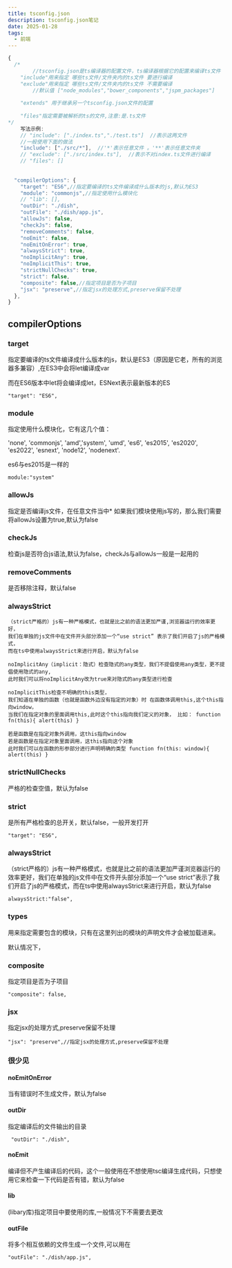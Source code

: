 ```yaml
---
title: tsconfig.json
description: tsconfig.json笔记
date: 2025-01-28
tags:
  - 前端
---
```

```ts
{
  /*
        //tsconfig.json是ts编译器的配置文件，ts编译器根据它的配置来编译ts文件
    "include"用来指定 哪些ts文件/文件夹内的ts文件 要进行编译
    "exclude"用来指定 哪些ts文件/文件夹内的ts文件 不需要编译
        //默认值 ["node_modules","bower_components","jspm_packages"]
        
    "extends" 用于继承另一个tsconfig.json文件的配置
    
    "files"指定需要被解析的ts的文件,注意:是.ts文件
*/
    写法示例:
    // "include": ["./index.ts","./test.ts"]  //表示这两文件
    //一般使用下面的做法
    "include": ["./src/*"],  //'*'表示任意文件 。'**'表示任意文件夹
    // "exclude": ["./src/index.ts"],  //表示不对index.ts文件进行编译
    // "files": []
​
 
  "compilerOptions": {
    "target": "ES6",//指定要编译的ts文件编译成什么版本的js,默认为ES3
    "module": "commonjs",//指定使用什么模块化
    // "lib": [],
    "outDir": "./dish",
    "outFile": "./dish/app.js",
    "allowJs": false,
    "checkJs": false,
    "removeComments": false,
    "noEmit": false,
    "noEmitOnError": true,
    "alwaysStrict": true,
    "noImplicitAny": true,
    "noImplicitThis": true,
    "strictNullChecks": true,
    "strict": false,
    "composite": false,//指定项目是否为子项目
    "jsx": "preserve",//指定jsx的处理方式,preserve保留不处理
  },
}
```

## compilerOptions

### target

指定要编译的ts文件编译成什么版本的js，默认是ES3（原因是它老，所有的浏览器多兼容）,在ES3中会将let编译成var

  而在ES6版本中let将会编译成let，ESNext表示最新版本的ES

```
"target": "ES6",
```

### module

指定使用什么模块化，它有这几个值：

'none', 'commonjs', 'amd','system', 'umd', 'es6', 'es2015', 'es2020', 'es2022', 'esnext', 'node12', 'nodenext'. 

es6与es2015是一样的

```
module:"system"
```

### allowJs

指定是否编译js文件，在任意文件当中* 如果我们模块使用js写的，那么我们需要将allowJs设置为true,默认为false

### checkJs

检查js是否符合js语法,默认为false，checkJs与allowJs一般是一起用的

### removeComments

是否移除注释，默认false

### alwaysStrict

```
（strict严格的）js有一种严格模式，也就是比之前的语法更加严谨,浏览器运行的效率更好，
我们在单独的js文件中在文件开头部分添加一个“use strict” 表示了我们开启了js的严格模式，
而在ts中使用alwaysStrict来进行开启，默认为false

noImplicitAny（implicit：隐式）检查隐式的any类型，我们不提倡使用any类型，更不提倡使用隐式的any,
此时我们可以将noImplicitAny改为true来对隐式的any类型进行检查

noImplicitThis检查不明确的this类型，
我们知道在单独的函数（也就是函数外边没有指定的对象）时 在函数体调用this,这个this指向window，
当我们在指定对象的里面调用this,此时这个this指向我们定义的对象， 比如： function fn(this){ alert(this) } 

若是函数是在指定对象外调用，这this指向window 
若是函数是在指定对象里面调用，这this指向这个对象 
此时我们可以在函数的形参部分进行声明明确的类型 function fn(this: window){ alert(this) }
```

### strictNullChecks

 严格的检查空值，默认为false

### strict

是所有严格检查的总开关，默认false，一般开发打开

```
"target": "ES6",
```

### alwaysStrict

（strict严格的）js有一种严格模式，也就是比之前的语法更加严谨浏览器运行的效率更好，我们在单独的js文件中在文件开头部分添加一个“use strict”表示了我们开启了js的严格模式，而在ts中使用alwaysStrict来进行开启，默认为false

```
alwaysStrict:"false",
```

### types

用来指定需要包含的模块，只有在这里列出的模块的声明文件才会被加载进来。

默认情况下，

### composite

指定项目是否为子项目

```
"composite": false,
```

### jsx

指定jsx的处理方式,preserve保留不处理

```
"jsx": "preserve",//指定jsx的处理方式,preserve保留不处理
```

### 很少见

#### noEmitOnError

当有错误时不生成文件，默认为false

#### outDir

指定编译后的文件输出的目录

```
 "outDir": "./dish",
```

#### noEmit

编译但不产生编译后的代码，这个一般使用在不想使用tsc编译生成代码，只想使用它来检查一下代码是否有错，默认为false

#### lib

(libary库)指定项目中要使用的库,一般情况下不需要去更改

#### outFile

将多个相互依赖的文件生成一个文件,可以用在 

```
"outFile": "./dish/app.js",
```

